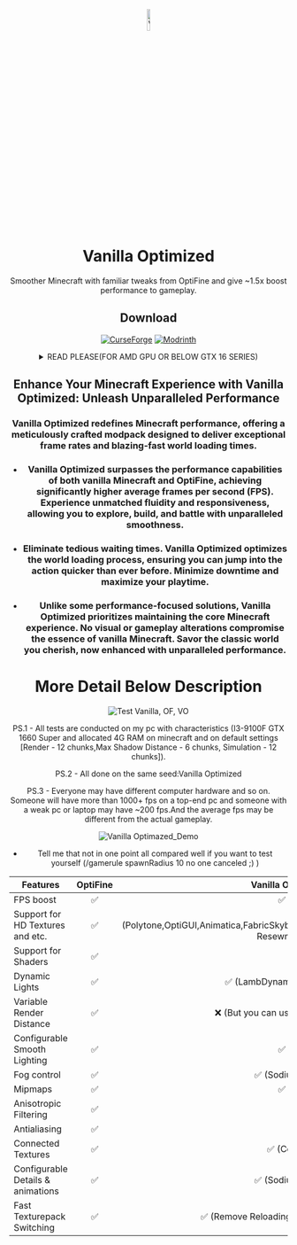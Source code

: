 <div align="center">

<img src="https://i.imgur.com/XNrsIvn.png" alt="VO logo" width="10%" height="10%">

# Vanilla Optimized


Smoother Minecraft with familiar tweaks from OptiFine and give ~1.5x boost performance to gameplay.

## Download

[![CurseForge][img-cf]][url-cf]
[![Modrinth][img-modrinth]][url-modrinth]

<details>
<summary>READ PLEASE(FOR AMD GPU OR BELOW GTX 16 SERIES)</summary>

### - This modpack uses the _**nvidium**_ mod and uses an unusual technology (mesh shaders). If you have a graphics card from AMD or below GTX 16 series, please remove or disable the mod from the modpack. But according to the mod developer: "No, the mod is not functional on non-Nvidia systems, but the Nvidium will automatically disable itself. Your gameplay will not be affected."

</details>

## Enhance Your Minecraft Experience with Vanilla Optimized: Unleash Unparalleled Performance

### Vanilla Optimized redefines Minecraft performance, offering a meticulously crafted modpack designed to deliver exceptional frame rates and blazing-fast world loading times.
- ### Vanilla Optimized surpasses the performance capabilities of both vanilla Minecraft and OptiFine, achieving significantly higher average frames per second (FPS). Experience unmatched fluidity and responsiveness, allowing you to explore, build, and battle with unparalleled smoothness.
  
- ### Eliminate tedious waiting times. Vanilla Optimized optimizes the world loading process, ensuring you can jump into the action quicker than ever before. Minimize downtime and maximize your playtime.
  
- ### Unlike some performance-focused solutions, Vanilla Optimized prioritizes maintaining the core Minecraft experience. No visual or gameplay alterations compromise the essence of vanilla Minecraft. Savor the classic world you cherish, now enhanced with unparalleled performance.

#   More Detail Below Description

![Test Vanilla, OF, VO](https://i.imgur.com/cxrMBvD.png)

PS.1 - All tests are conducted on my pc with characteristics (I3-9100F GTX 1660 Super and allocated 4G RAM on minecraft and on default settings [Render - 12 chunks,Max Shadow Distance - 6 chunks, Simulation - 12 chunks]).

PS.2 - All done on the same seed:Vanilla Optimized

PS.3 - Everyone may have different computer hardware and so on. Someone will have more than 1000+ fps on a top-end pc and someone with a weak pc or laptop may have ~200 fps.And the average fps may be different from the actual gameplay.


![Vanilla Optimazed_Demo](https://i.imgur.com/dUB2O6G.png)

* Tell me that not in one point all compared well if you want to test yourself (/gamerule spawnRadius 10 no one canceled ;) )
  
| Features            | OptiFine              | Vanilla Optimized    |
|---------------------|:---------------------:|---------------------:|
| FPS boost           | ✅                   | ✅ (Sodium)     |
| Support for HD Textures and etc.| ✅              | ✅ (Polytone,OptiGUI,Animatica,FabricSkyboxes,CIT Resewn and etc)|
| Support for Shaders | ✅              | ✅ (Iris)           |
| Dynamic Lights | ✅ | ✅ (LambDynamicLights) |
| Variable Render Distance | ✅ | ❌ (But you can use Bobby) |
| Configurable Smooth Lighting | ✅ | ✅ (Sodium) |
| Fog control | ✅ | ✅ (Sodium Extra) |
| Mipmaps  | ✅ | ✅ (Sodium) |
| Anisotropic Filtering | ✅ | ❌ |
| Antialiasing | ✅ | ❌ |
| Connected Textures | ✅ | ✅ (Continuity) |
| Configurable Details & animations | ✅ | ✅ (Sodium Extra) |
| Fast Texturepack Switching | ✅ | ✅ (Remove Reloading Screen) |

<!-- Images -->
[img-cf]: <https://i.imgur.com/wjkE5OX.png>
[img-discord]: <https://img.shields.io/badge/dynamic/json?url=https%3A%2F%2Fdiscordapp.com%2Fapi%2Finvites%2Ffabulously-optimized-859124104644788234%3Fwith_counts%3Dtrue&query=approximate_member_count&style=for-the-badge&label=Discord&color=5865F2&logoColor=white&labelColor=black&logo=discord>
[img-github]: <https://img.shields.io/github/stars/Fabulously-Optimized/fabulously-optimized?style=for-the-badge&label=Stars&color=white&logoColor=white&labelColor=black&logo=github>
[img-modrinth]: <https://i.imgur.com/1BSfiI8.png>

<!-- URLs -->
[url-cf]: <https://i.imgur.com/q7fhKS5.png>
[url-modrinth]: <https://modrinth.com/modpack/vanillaoptimized>
